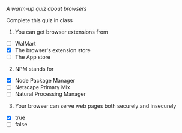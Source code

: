 *A warm-up quiz about browsers*

Complete this quiz in class

1. You can get browser extensions from

- [ ] WalMart
- [x] The browser's extension store
- [ ] The App store

2. NPM stands for

- [x] Node Package Manager
- [ ] Netscape Primary Mix
- [ ] Natural Processing Manager

3. Your browser can serve web pages both securely and insecurely 

- [x] true
- [ ] false
